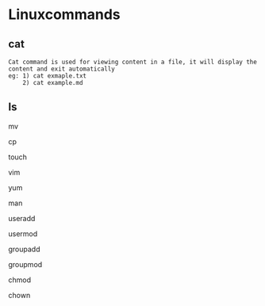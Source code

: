 # Linuxcommands

## cat
    
    Cat command is used for viewing content in a file, it will display the content and exit automatically
    eg: 1) cat exmaple.txt
        2) cat example.md

## ls
    


mv

cp

touch

vim

yum

man

useradd

usermod

groupadd

groupmod

chmod

chown


